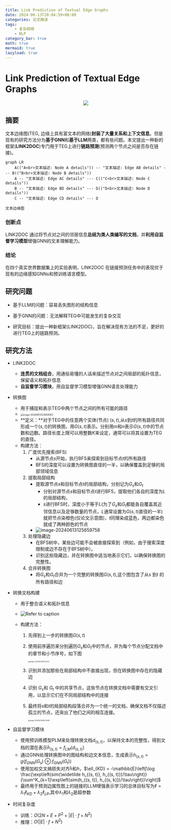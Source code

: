 ```yaml
---
title: Link Prediction of Textual Edge Graphs
date: 2024-06-13T20:04:59+08:00
categories: 论文精读
tags:
    - 复杂网络
    - NLP
category_bar: true
math: true
mermaid: true
lazyload: true
---
```

# Link Prediction of Textual Edge Graphs

<center><a href='https://arxiv.org/abs/2405.16606v1'><img src="https://img.shields.io/badge/arxiv-B31B1B?style=for-the-badge&amp;logo=arxiv&amp;logoColor=ffffff" referrerpolicy="no-referrer"></a></center>

## 摘要

文本边缘图(TEG, 边缘上具有富文本的网络)**封装了大量关系和上下文信息**。但是现有的研究方法分为**基于GNN**和**基于LLM**两类，都有些问题。本文提出一种新的框架(**LINK2DOC**)专门用于TEG上进行**链路预测**(预测两个节点之间是否存在链接)。

```mermaid
graph LR
    A(("A<br>文本描述: Node A details")) -- "文本描述: Edge AB details" --- B(("B<br>文本描述: Node B details"))
    A -- "文本描述: Edge AC details" --- C(("C<br>文本描述: Node C details"))
    B -- "文本描述: Edge BD details" --- D(("D<br>文本描述: Node D details"))
    C -- "文本描述: Edge CD details" --- D

文本边缘图

```



### 创新点

LINK2DOC 通过将节点对之间的邻居信息**总结为类人类编写的文档**，并**利用自监督学习模型**增强GNN的文本理解能力。

### 结论

在四个真实世界数据集上的实验表明，LINK2DOC 在链接预测任务中的表现优于现有的边缘感知GNNs和预训练语言模型。

## 研究问题

- 基于LLM的问题：容易丢失图形的结构信息
- 基于GNN的问题：无法解释TEG中可能发生的复杂交互



- 研究目标：提出一种新框架(LINK2DOC)，旨在解决现有方法的不足，更好的进行TEG上的链路预测。

## 研究方法

- LINK2DOC
  - **连贯的文档组合**，用通俗易懂的人话来描述节点对之间局部的拓扑信息，保留语义和拓扑信息
  - **自监督学习模块**，用自监督学习模型增强GNN语言处理能力



- 转换图
  - 用于捕捉和表示TEG中两个节点之间的所有可能的路径
  - <img src="https://cdn.jsdelivr.net/gh/Tippye/PicCloud@master/uPic/image-20240613123859383.png" alt="image-20240613123859383" style="zoom:50%;" />
  - **定义：**对于TEG中的任意两个实体(节点) $(s, t)$,从$s$到$t$的所有路径共同形成一个$(s, t)$的转换图，用$G(s, t)$表示。分别用$m$和$n$表示$G(s,t)$中的节点数和边数。路径长度上限可以用整数$K$来设定，通常可以将其设置为TEG的直径。
  - 构建方法：
    1. 广度优先搜索(BFS)
       - 从源节点$s$开始，执行BFS来探索到目标节点$t$的所有路径
       - BFS的深度可以设置为转换图直径的一半，以确保覆盖到足够的局部领域信息
    2. 提取局部结构
       - 提取源节点$s$和目标节点$t$的局部结构，分别记为$G_s$和$G_t$​
         - 分别对源节点$s$和目标节点$t$进行BFS，提取他们各自的深度为$L$的局部结构，
         - $s$进行BFS时，深度小于等于$L$(为了$G_s$和$G_t$都能各自覆盖其近邻信息以及足够数量的节点，$L$通常设置为$G(s,t)$直径的一半)就把节点染橙色(仅论文示意图)，$t$同理染成蓝色，两边都染色就成了两种颜色的节点
       - ![image-20240613125659758](https://cdn.jsdelivr.net/gh/Tippye/PicCloud@master/uPic/image-20240613125659758.png)
    3. 处理隐藏边
       - 在BFS树中，某些边可能不会被直接探索到（例如，由于搜索深度限制或边不存在于BFS树中）。
       - 识别这些隐藏边，并在转换图中适当地表示它们，以确保转换图的完整性。
    4. 合并转换图
       - 将$G_s$和$G_t$合并为一个完整的转换图$G(s, t)$,这个图包含了从$s$ 到$t$ 的所有路径和边
  
- 转换文档构建

  - 用于整合语义和拓扑信息

  - ![Refer to caption](https://cdn.jsdelivr.net/gh/Tippye/PicCloud@master/uPic/x3.png)

  - 构建方法：

    1. 先得到上一步的转换图$G(s,t)$

    2. 使用前序遍历来分别遍历$G_s$和$G_t$​中的节点，并为每个节点分配文档中的章节和小节序号，如下图

       <img src="https://cdn.jsdelivr.net/gh/Tippye/PicCloud@master/uPic/image-20240613183725337.png" alt="image-20240613183725337" style="zoom: 33%;" />

    3. 识别并添加那些在局部结构中不直接出现，但在转换图中存在的隐藏边

    4. 识别 $G_s$和 $G_t$ 中的共享节点，这些节点在转换文档中需要有交叉引用，以显示它们在不同局部结构中的连接

    5. 最终将$s$和$t$的局部结构段落合并为一个统一的文档，确保文档不仅描述孤立的节点，还突出了他们之间的相互连接。

       <img src="https://cdn.jsdelivr.net/gh/Tippye/PicCloud@master/uPic/image-20240613182533646.png" alt="image-20240613182533646" style="zoom:33%;" />

- 自监督学习模块

  - 使用预训练模型PLM来处理转换文档$d_{(s,t)}$，以保持文本的完整性，得到文档的潜在表示$\widetilde h_{(s,t)} = f_{LM}(d_{(s,t)})$
  - 通过GNN处理转换图中的图结构和边文本信息，生成表示$h_{(s,t)} = g(f_{GNN}(G_s) \oplus f_{GNN}(G_t))$
  - 使用加权交叉熵损失对齐$\widetilde h$和$h$，$\ell_{KD} = -\mathbb{E}\left[\log \frac{\exp\left(sim(\widetilde h_{(s, t)}, h_{(s, t)})/\tau\right)}{\sum^K_{k=1}\exp\left(sim(h_{(s, t)}, h_{(s, k)})/\tau\right)}\right]$
  - 最终用于预测边属性图上的链接的LLM增强表示学习的总体目标写为$\ell = \lambda_1 \ell_{KD} + \lambda_2 \ell_{LP}$,其中$\lambda_1$和$\lambda_2$是超参数

- 时间复杂度

  - 训练：$O(2N+E+P^2+|E| \cdot f+N^2)$
  - 推理：$O(|E| \cdot f + N^2)$

